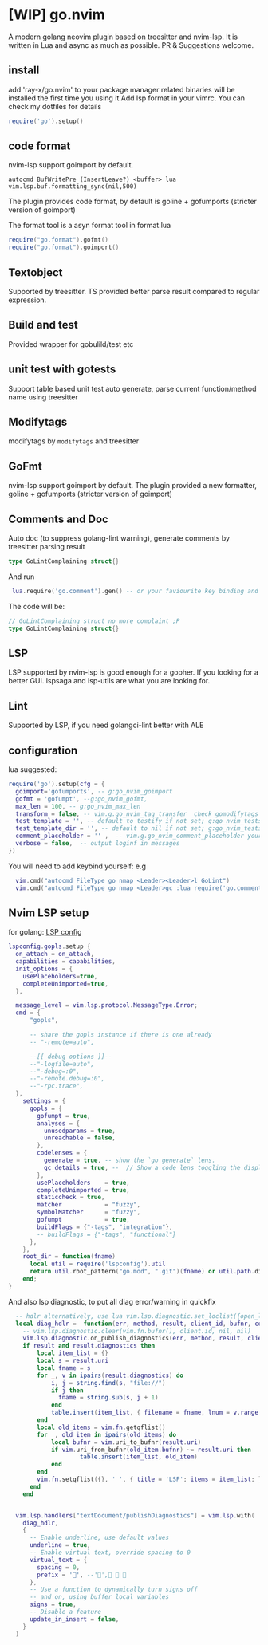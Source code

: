 # [WIP] go.nvim

A modern golang neovim plugin based on treesitter and nvim-lsp. It is written in Lua and async as much as possible.
PR & Suggestions welcome.

## install

add 'ray-x/go.nvim' to your package manager
related binaries will be installed the first time you using it
Add lsp format in your vimrc. You can check my dotfiles for details

```lua
require('go').setup()
```

## code format

nvim-lsp support goimport by default.

```vim
autocmd BufWritePre (InsertLeave?) <buffer> lua vim.lsp.buf.formatting_sync(nil,500)
```

The plugin provides code format, by default is goline + gofumports (stricter version of goimport)

The format tool is a asyn format tool in format.lua

```lua
require("go.format").gofmt()
require("go.format").goimport()
```

## Textobject

Supported by treesitter. TS provided better parse result compared to regular expression.

## Build and test

Provided wrapper for gobulild/test etc

## unit test with gotests

Support table based unit test auto generate, parse current function/method name using treesitter

## Modifytags

modifytags by `modifytags` and treesitter

## GoFmt

nvim-lsp support goimport by default. The plugin provided a new formatter, goline + gofumports (stricter version of
goimport)

## Comments and Doc

Auto doc (to suppress golang-lint warning), generate comments by treesitter parsing result

```go
type GoLintComplaining struct{}
```

And run

```lua
 lua.require('go.comment').gen() -- or your faviourite key binding and setup placeholder "no more complaint ;P"
```

The code will be:

```go
// GoLintComplaining struct no more complaint ;P
type GoLintComplaining struct{}
```

## LSP

LSP supported by nvim-lsp is good enough for a gopher. If you looking for a better GUI. lspsaga and lsp-utils are
what you are looking for.

## Lint

Supported by LSP, if you need golangci-lint better with ALE

## configuration

lua suggested:

```lua
require('go').setup(cfg = {
  goimport='gofumports', -- g:go_nvim_goimport
  gofmt = 'gofumpt', --g:go_nvim_gofmt,
  max_len = 100, -- g:go_nvim_max_len
  transform = false, -- vim.g.go_nvim_tag_transfer  check gomodifytags for details
  test_template = '', -- default to testify if not set; g:go_nvim_tests_template  check gotests for details
  test_template_dir = '', -- default to nil if not set; g:go_nvim_tests_template_dir  check gotests for details
  comment_placeholder = '' ,  -- vim.g.go_nvim_comment_placeholder your cool placeholder e.g. ﳑ       
  verbose = false,  -- output loginf in messages
})
```

You will need to add keybind yourself:
e.g

```lua
  vim.cmd("autocmd FileType go nmap <Leader><Leader>l GoLint")
  vim.cmd("autocmd FileType go nmap <Leader>gc :lua require('go.comment').gen()")

```

## Nvim LSP setup

for golang: [LSP config](https://github.com/ray-x/dotfiles/blob/c45c1a79962e6cce444b1375082df03a88fa6054/nvim/lua/modules/completion/lspconfig.lua#L252)

```lua
lspconfig.gopls.setup {
  on_attach = on_attach,
  capabilities = capabilities,
  init_options = {
    usePlaceholders=true,
    completeUnimported=true,
  },

  message_level = vim.lsp.protocol.MessageType.Error;
  cmd = {
      "gopls",

      -- share the gopls instance if there is one already
      -- "-remote=auto",

      --[[ debug options ]]--
      --"-logfile=auto",
      --"-debug=:0",
      --"-remote.debug=:0",
      --"-rpc.trace",
  },
    settings = {
      gopls = {
        gofumpt = true,
        analyses = {
          unusedparams = true,
          unreachable = false,
        },
        codelenses = {
          generate = true, -- show the `go generate` lens.
          gc_details = true, --  // Show a code lens toggling the display of gc's choices.
        },
        usePlaceholders    = true,
        completeUnimported = true,
        staticcheck = true,
        matcher            = "fuzzy",
        symbolMatcher      = "fuzzy",
        gofumpt            = true,
        buildFlags = {"-tags", "integration"},
        -- buildFlags = {"-tags", "functional"}
      },
    },
    root_dir = function(fname)
      local util = require('lspconfig').util
      return util.root_pattern("go.mod", ".git")(fname) or util.path.dirname(fname)
    end;
}
```

And also lsp diagnostic, to put all diag error/warning in quickfix

```lua
  -- hdlr alternatively, use lua vim.lsp.diagnostic.set_loclist({open_loclist = false})  -- true to open loclist
  local diag_hdlr =  function(err, method, result, client_id, bufnr, config)
    -- vim.lsp.diagnostic.clear(vim.fn.bufnr(), client.id, nil, nil)
    vim.lsp.diagnostic.on_publish_diagnostics(err, method, result, client_id, bufnr, config)
    if result and result.diagnostics then
        local item_list = {}
        local s = result.uri
        local fname = s
        for _, v in ipairs(result.diagnostics) do
            i, j = string.find(s, "file://")
            if j then
              fname = string.sub(s, j + 1)
            end
            table.insert(item_list, { filename = fname, lnum = v.range.start.line + 1, col = v.range.start.character + 1; text = v.message; })
        end
        local old_items = vim.fn.getqflist()
        for _, old_item in ipairs(old_items) do
            local bufnr = vim.uri_to_bufnr(result.uri)
            if vim.uri_from_bufnr(old_item.bufnr) ~= result.uri then
                    table.insert(item_list, old_item)
            end
        end
        vim.fn.setqflist({}, ' ', { title = 'LSP'; items = item_list; })
      end
    end


  vim.lsp.handlers["textDocument/publishDiagnostics"] = vim.lsp.with(
    diag_hdlr,
    {
      -- Enable underline, use default values
      underline = true,
      -- Enable virtual text, override spacing to 0
      virtual_text = {
        spacing = 0,
        prefix = '', --'',  
      },
      -- Use a function to dynamically turn signs off
      -- and on, using buffer local variables
      signs = true,
      -- Disable a feature
      update_in_insert = false,
    }
  )
```

